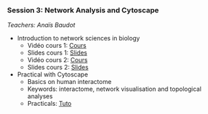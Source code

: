 ### Session 3: Network Analysis and Cytoscape

*Teachers: Anaïs Baudot*

- Introduction to network sciences in biology
    - Vidéo cours 1: [Cours](https://www.youtube.com/watch?v=Khv0tK6RGew&feature=youtu.be)
    - Slides cours 1: [Slides](Cours1_DUBii_M6_Networks.pdf)
    - Vidéo cours 2: [Cours](https://www.youtube.com/watch?v=V5jizup7TDo&feature=youtu.be)
    - Slides cours 2: [Slides](Cours2_DUBii_M6_Networks.pdf)
- Practical with Cytoscape
    - Basics on human interactome
    - Keywords: interactome, network visualisation and topological analyses
    - Practicals: [Tuto](2020/session3/TPCytoscape.pdf)
